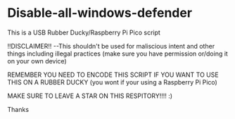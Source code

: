 # Disable-all-windows-defender
This is a USB Rubber Ducky/Raspberry Pi Pico script


!!DISCLAIMER!!
--This shouldn't be used for maliscious intent and other things including illegal practices (make sure you have permission or/doing it on your own device)


REMEMBER YOU NEED TO ENCODE THIS SCRIPT IF YOU WANT TO USE THIS ON A RUBBER DUCKY (you wont if your using a Raspberry Pi Pico)



MAKE SURE TO LEAVE A STAR ON THIS RESPITORY!!!! :)

Thanks
